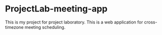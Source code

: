 # ProjectLab-meeting-app
This is my project for project laboratory.  This is a web application for cross-timezone meeting scheduling.
